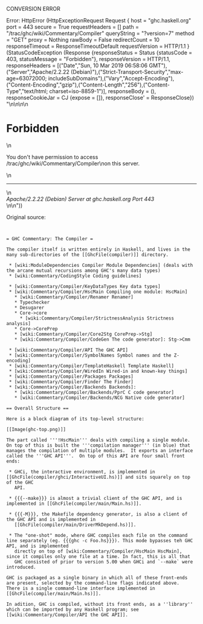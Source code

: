 CONVERSION ERROR

Error: HttpError (HttpExceptionRequest Request {
  host                 = "ghc.haskell.org"
  port                 = 443
  secure               = True
  requestHeaders       = []
  path                 = "/trac/ghc/wiki/Commentary/Compiler"
  queryString          = "?version=7"
  method               = "GET"
  proxy                = Nothing
  rawBody              = False
  redirectCount        = 10
  responseTimeout      = ResponseTimeoutDefault
  requestVersion       = HTTP/1.1
}
 (StatusCodeException (Response {responseStatus = Status {statusCode = 403, statusMessage = "Forbidden"}, responseVersion = HTTP/1.1, responseHeaders = [("Date","Sun, 10 Mar 2019 06:58:06 GMT"),("Server","Apache/2.2.22 (Debian)"),("Strict-Transport-Security","max-age=63072000; includeSubDomains"),("Vary","Accept-Encoding"),("Content-Encoding","gzip"),("Content-Length","256"),("Content-Type","text/html; charset=iso-8859-1")], responseBody = (), responseCookieJar = CJ {expose = []}, responseClose' = ResponseClose}) "<!DOCTYPE HTML PUBLIC \"-//IETF//DTD HTML 2.0//EN\">\n<html><head>\n<title>403 Forbidden</title>\n</head><body>\n<h1>Forbidden</h1>\n<p>You don't have permission to access /trac/ghc/wiki/Commentary/Compiler\non this server.</p>\n<hr>\n<address>Apache/2.2.22 (Debian) Server at ghc.haskell.org Port 443</address>\n</body></html>\n"))

Original source:

```trac


= GHC Commentary: The Compiler =

The compiler itself is written entirely in Haskell, and lives in the many sub-directories of the [[GhcFile(compiler)]] directory.  

 * [wiki:ModuleDependencies Compiler Module Dependencies] (deals with the arcane mutual recursions among GHC's many data types)
 * [wiki:Commentary/CodingStyle Coding guidelines]

 * [wiki:Commentary/Compiler/KeyDataTypes Key data types]
 * [wiki:Commentary/Compiler/HscMain Compiling one module: HscMain]
   * [wiki:Commentary/Compiler/Renamer Renamer]
   * Typechecker
   * Desugarer
   * Core->core
     * [wiki:Commentary/Compiler/StrictnessAnalysis Strictness analysis]
   * Core->CorePrep
   * [wiki:Commentary/Compiler/Core2Stg CorePrep->Stg]
   * [wiki:Commentary/Compiler/CodeGen The code generator]: Stg->Cmm

 * [wiki:Commentary/Compiler/API The GHC API]
 * [wiki:Commentary/Compiler/SymbolNames Symbol names and the Z-encoding]
 * [wiki:Commentary/Compiler/TemplateHaskell Template Haskell]
 * [wiki:Commentary/Compiler/WiredIn Wired-in and known-key things]
 * [wiki:Commentary/Compiler/Packages Packages]
 * [wiki:Commentary/Compiler/Finder The Finder]
 * [wiki:Commentary/Compiler/Backends Backends]:
   * [wiki:Commentary/Compiler/Backends/PprC C code generator]
   * [wiki:Commentary/Compiler/Backends/NCG Native code generator]

== Overall Structure ==

Here is a block diagram of its top-level structure:

[[Image(ghc-top.png)]]

The part called '''!HscMain''' deals with compiling a single module.  On top of this is built the '''compilation manager''' (in blue) that manages the compilation of multiple modules.  It exports an interface called the '''GHC API'''.  On top of this API are four small front ends:

 * GHCi, the interactive environment, is implemented in [[GhcFile(compiler/ghci/InteractiveUI.hs)]] and sits squarely on top of the GHC
   API.
 
 * {{{--make}}} is almost a trivial client of the GHC API, and is implemented in [[GhcFile(compiler/main/Main.hs)]]. 

 * {{{-M}}}, the Makefile dependency generator, is also a client of the GHC API and is implemented in
   [[GhcFile(compiler/main/DriverMkDepend.hs)]]. 

 * The "one-shot" mode, where GHC compiles each file on the command line separately (eg. {{{ghc -c Foo.hs}}}). This mode bypasses teh GHC API, and is implemented
   directly on top of [wiki:Commentary/Compiler/HscMain HscMain], since it compiles only one file at a time. In fact, this is all that   
   GHC consisted of prior to version 5.00 when GHCi and `--make` were introduced.

GHC is packaged as a single binary in which all of these front-ends are present, selected by the command-line flags indicated above.  There is a single command-line interface implemented in [[GhcFile(compiler/main/Main.hs)]].

In adition, GHC is compiled, without its front ends, as a ''library'' which can be imported by any Haskell program; see [[wiki:Commentary/Compiler/API the GHC API]].

 


```
